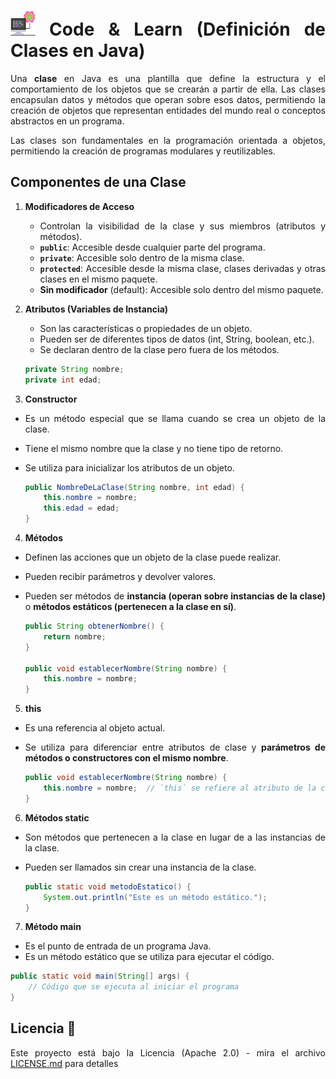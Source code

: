 <div align="justify">

# <img src=../../../../images/computer.png width="40"> Code & Learn (Definición de Clases en Java)

Una **clase** en Java es una plantilla que define la estructura y el comportamiento de los objetos que se crearán a partir de ella. Las clases encapsulan datos y métodos que operan sobre esos datos, permitiendo la creación de objetos que representan entidades del mundo real o conceptos abstractos en un programa.

Las clases son fundamentales en la programación orientada a objetos, permitiendo la creación de programas modulares y reutilizables.

## Componentes de una Clase

1. **Modificadores de Acceso**
   - Controlan la visibilidad de la clase y sus miembros (atributos y métodos).
   - **`public`**: Accesible desde cualquier parte del programa.
   - **`private`**: Accesible solo dentro de la misma clase.
   - **`protected`**: Accesible desde la misma clase, clases derivadas y otras clases en el mismo paquete.
   - **Sin modificador** (default): Accesible solo dentro del mismo paquete.

2. **Atributos (Variables de Instancia)**
   - Son las características o propiedades de un objeto.
   - Pueden ser de diferentes tipos de datos (int, String, boolean, etc.).
   - Se declaran dentro de la clase pero fuera de los métodos.
  
   ```java
   private String nombre;
   private int edad;
   ```

3. **Constructor**

- Es un método especial que se llama cuando se crea un objeto de la clase.
- Tiene el mismo nombre que la clase y no tiene tipo de retorno.
- Se utiliza para inicializar los atributos de un objeto.

    ```java
    public NombreDeLaClase(String nombre, int edad) {
        this.nombre = nombre;
        this.edad = edad;
    }
    ```


4. **Métodos**

- Definen las acciones que un objeto de la clase puede realizar.
- Pueden recibir parámetros y devolver valores.
- Pueden ser métodos de __instancia (operan sobre instancias de la clase)__ o __métodos estáticos (pertenecen a la clase en sí)__.

    ```java
    public String obtenerNombre() {
        return nombre;
    }

    public void establecerNombre(String nombre) {
        this.nombre = nombre;
    }
    ```

5. **this**
   
- Es una referencia al objeto actual.
- Se utiliza para diferenciar entre atributos de clase y __parámetros de métodos o constructores con el mismo nombre__.

    ```java
    public void establecerNombre(String nombre) {
        this.nombre = nombre;  // `this` se refiere al atributo de la clase
    }
    ```

6. **Métodos static**

- Son métodos que pertenecen a la clase en lugar de a las instancias de la clase.
- Pueden ser llamados sin crear una instancia de la clase.

    ```java
    public static void metodoEstatico() {
        System.out.println("Este es un método estático.");
    }
    ```

7. **Método main**

- Es el punto de entrada de un programa Java.
- Es un método estático que se utiliza para ejecutar el código.

```java
public static void main(String[] args) {
    // Código que se ejecuta al iniciar el programa
}
```

## Licencia 📄

Este proyecto está bajo la Licencia (Apache 2.0) - mira el archivo [LICENSE.md](../../../../LICENSE) para detalles

</div>